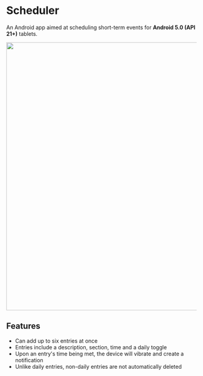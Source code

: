 # Scheduler
An Android app aimed at scheduling short-term events for **Android 5.0 (API 21+)** tablets.

<p align="center">
  <img width="800" height="707" src="https://i.imgur.com/iduhBup.png">
</p>

## Features
* Can add up to six entries at once
* Entries include a description, section, time and a daily toggle
* Upon an entry's time being met, the device will vibrate and create a notification
* Unlike daily entries, non-daily entries are not automatically deleted
